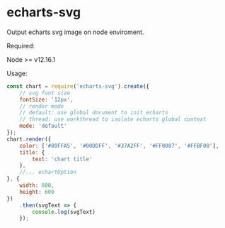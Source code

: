 echarts-svg
====

Output echarts svg image on node enviroment.

Required:

Node >= v12.16.1

Usage:

```javascript
const chart = require('echarts-svg').create({
    // svg font size
    fontSize: '12px',
    // render mode
    // default: use global document to init echarts
    // thread: use workthread to isolate echarts global context
    mode: 'default'
});
chart.render({
    color: ['#80FFA5', '#00DDFF', '#37A2FF', '#FF0087', '#FFBF00'],
    title: {
        text: 'chart title'
    },
    //... echartOption
}, {
    width: 800,
    height: 600
})
    .then(svgText => {
        console.log(svgText)
    });
```